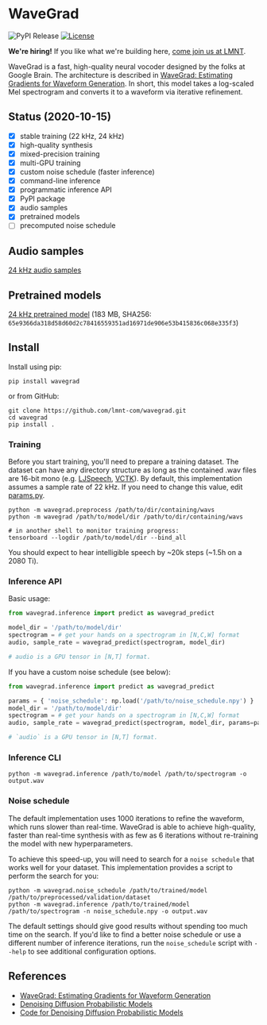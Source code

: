 # WaveGrad
![PyPI Release](https://img.shields.io/pypi/v/wavegrad?label=release) [![License](https://img.shields.io/github/license/lmnt-com/wavegrad)](https://github.com/lmnt-com/wavegrad/blob/master/LICENSE)

**We're hiring!** 
If you like what we're building here, [come join us at LMNT](https://explore.lmnt.com).

WaveGrad is a fast, high-quality neural vocoder designed by the folks at Google Brain. The architecture is described in [WaveGrad: Estimating Gradients for Waveform Generation](https://arxiv.org/pdf/2009.00713.pdf). In short, this model takes a log-scaled Mel spectrogram and converts it to a waveform via iterative refinement.

## Status (2020-10-15)
- [x] stable training (22 kHz, 24 kHz)
- [x] high-quality synthesis
- [x] mixed-precision training
- [x] multi-GPU training
- [x] custom noise schedule (faster inference)
- [x] command-line inference
- [x] programmatic inference API
- [x] PyPI package
- [x] audio samples
- [x] pretrained models
- [ ] precomputed noise schedule

## Audio samples
[24 kHz audio samples](https://lmnt.com/assets/wavegrad/24kHz)

## Pretrained models
[24 kHz pretrained model](https://lmnt.com/assets/wavegrad/wavegrad-24kHz.pt) (183 MB, SHA256: `65e9366da318d58d60d2c78416559351ad16971de906e53b415836c068e335f3`)

## Install

Install using pip:
```
pip install wavegrad
```

or from GitHub:
```
git clone https://github.com/lmnt-com/wavegrad.git
cd wavegrad
pip install .
```

### Training
Before you start training, you'll need to prepare a training dataset. The dataset can have any directory structure as long as the contained .wav files are 16-bit mono (e.g. [LJSpeech](https://keithito.com/LJ-Speech-Dataset/), [VCTK](https://pytorch.org/audio/_modules/torchaudio/datasets/vctk.html)). By default, this implementation assumes a sample rate of 22 kHz. If you need to change this value, edit [params.py](https://github.com/lmnt-com/wavegrad/blob/master/src/wavegrad/params.py).

```
python -m wavegrad.preprocess /path/to/dir/containing/wavs
python -m wavegrad /path/to/model/dir /path/to/dir/containing/wavs

# in another shell to monitor training progress:
tensorboard --logdir /path/to/model/dir --bind_all
```

You should expect to hear intelligible speech by ~20k steps (~1.5h on a 2080 Ti).

### Inference API
Basic usage:

```python
from wavegrad.inference import predict as wavegrad_predict

model_dir = '/path/to/model/dir'
spectrogram = # get your hands on a spectrogram in [N,C,W] format
audio, sample_rate = wavegrad_predict(spectrogram, model_dir)

# audio is a GPU tensor in [N,T] format.
```

If you have a custom noise schedule (see below):
```python
from wavegrad.inference import predict as wavegrad_predict

params = { 'noise_schedule': np.load('/path/to/noise_schedule.npy') }
model_dir = '/path/to/model/dir'
spectrogram = # get your hands on a spectrogram in [N,C,W] format
audio, sample_rate = wavegrad_predict(spectrogram, model_dir, params=params)

# `audio` is a GPU tensor in [N,T] format.
```

### Inference CLI
```
python -m wavegrad.inference /path/to/model /path/to/spectrogram -o output.wav
```

### Noise schedule
The default implementation uses 1000 iterations to refine the waveform, which runs slower than real-time. WaveGrad is able to achieve high-quality, faster than real-time synthesis with as few as 6 iterations without re-training the model with new hyperparameters.

To achieve this speed-up, you will need to search for a `noise schedule` that works well for your dataset. This implementation provides a script to perform the search for you:

```
python -m wavegrad.noise_schedule /path/to/trained/model /path/to/preprocessed/validation/dataset
python -m wavegrad.inference /path/to/trained/model /path/to/spectrogram -n noise_schedule.npy -o output.wav
```

The default settings should give good results without spending too much time on the search. If you'd like to find a better noise schedule or use a different number of inference iterations, run the `noise_schedule` script with `--help` to see additional configuration options.


## References
- [WaveGrad: Estimating Gradients for Waveform Generation](https://arxiv.org/pdf/2009.00713.pdf)
- [Denoising Diffusion Probabilistic Models](https://arxiv.org/pdf/2006.11239.pdf)
- [Code for Denoising Diffusion Probabilistic Models](https://github.com/hojonathanho/diffusion)
